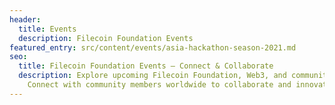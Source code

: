```yaml
---
header:
  title: Events
  description: Filecoin Foundation Events
featured_entry: src/content/events/asia-hackathon-season-2021.md
seo:
  title: Filecoin Foundation Events – Connect & Collaborate
  description: Explore upcoming Filecoin Foundation, Web3, and community events.
    Connect with community members worldwide to collaborate and innovate.
---
```

